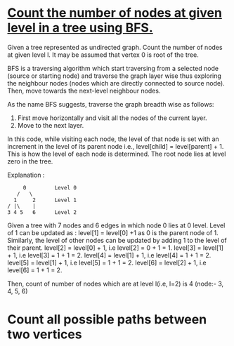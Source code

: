 # [Count the number of nodes at given level in a tree using BFS.](https://ideone.com/KK7Bke)

Given a tree represented as undirected graph. Count the number of nodes at given level l. It may be assumed that vertex 0 is root of the tree.

BFS is a traversing algorithm which start traversing from a selected node (source or starting node) and traverse the graph layer wise thus exploring the neighbour nodes (nodes which are directly connected to source node). Then, move towards the next-level neighbour nodes.

As the name BFS suggests, traverse the graph breadth wise as follows:

1. First move horizontally and visit all the nodes of the current layer.
2. Move to the next layer.

In this code, while visiting each node, the level of that node is set with an increment in the level of its parent node i.e., level[child] = level[parent] + 1. This is how the level of each node is determined. The root node lies at level zero in the tree.

Explanation :

	     0         Level 0
	   /   \ 
	  1     2      Level 1
	/ |\    |
	3 4 5   6      Level 2

Given a tree with 7 nodes and 6 edges in which node 0 lies at 0 level. Level of 1 can be updated as : level[1] = level[0] +1 as 0 is the parent node of 1. Similarly, the level of other nodes can be updated by adding 1 to the level of their parent.
level[2] = level[0] + 1, i.e level[2] = 0 + 1 = 1.
level[3] = level[1] + 1, i.e level[3] = 1 + 1 = 2.
level[4] = level[1] + 1, i.e level[4] = 1 + 1 = 2.
level[5] = level[1] + 1, i.e level[5] = 1 + 1 = 2.
level[6] = level[2] + 1, i.e level[6] = 1 + 1 = 2.

Then, count of number of nodes which are at level l(i.e, l=2) is 4 (node:- 3, 4, 5, 6)

# Count all possible paths between two vertices

